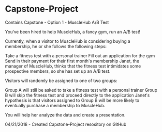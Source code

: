 # Capstone-Project
Contains Capstone - Option 1 - MuscleHub A/B Test

You've been hired to help MuscleHub, a fancy gym, run an A/B test!

Currently, when a visitor to MuscleHub is considering buying a membership, he or she follows the following steps:

Take a fitness test with a personal trainer
Fill out an application for the gym
Send in their payment for their first month's membership
Janet, the manager of MuscleHub, thinks that the fitness test intimidates some prospective members, so she has set up an A/B test.

Visitors will randomly be assigned to one of two groups:

Group A will still be asked to take a fitness test with a personal trainer
Group B will skip the fitness test and proceed directly to the application
Janet's hypothesis is that visitors assigned to Group B will be more likely to eventually purchase a membership to MuscleHub.

You will help her analyze the data and create a presentation.

04/21/2018 - Created Capstone-Project resository on GitHub
